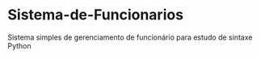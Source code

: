 # Sistema-de-Funcionarios
Sistema simples de gerenciamento de funcionário para estudo de sintaxe Python
